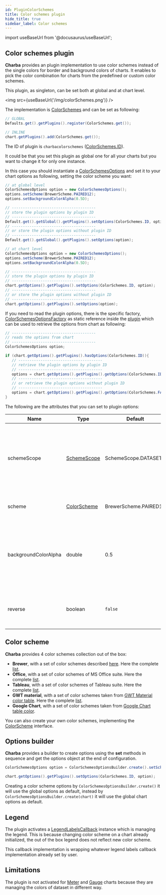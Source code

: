 ```yaml
---
id: PluginColorSchemes
title: Color schemes plugin
hide_title: true
sidebar_label: Color schemes
---
```

import useBaseUrl from '@docusaurus/useBaseUrl';

## Color schemes plugin

**Charba** provides an plugin implementation to use color schemes instead of the single colors for border and background colors of charts.
It enables to pick the color combination for charts from the predefined or custom color schemes.

This plugin, as singleton, can be set both at global and at chart level.

<img src={useBaseUrl('/img/colorSchemes.png')} />

The implementation is [ColorSchemes](https://www.pepstock.org/Charba/3.3/org/pepstock/charba/client/impl/plugins/ColorSchemes.html) and can be set as following:

```java
// GLOBAL
Defaults.get().getPlugins().register(ColorSchemes.get());

// INLINE
chart.getPlugins().add(ColorSchemes.get());
```

The ID of plugin is `charbacolorschemes` ([ColorSchemes.ID](https://www.pepstock.org/Charba/3.3/org/pepstock/charba/client/impl/plugins/ColorSchemes.html#ID)).

It could be that you set this plugin as global one for all your charts but you want to change it for only one instance.

In this case you should instantiate a [ColorSchemesOptions](https://www.pepstock.org/Charba/3.3/org/pepstock/charba/client/impl/plugins/ColorSchemesOptions.html) and set it to your chart options as following, setting the color scheme you want:

```java
// at global level
ColorSchemesOptions option = new ColorSchemesOptions();
options.setScheme(BrewerScheme.PAIRED12);
options.setBackgroundColorAlpha(0.5D);

// --------------------------------------
// store the plugin options by plugin ID
// --------------------------------------
Default.get().getGlobal().getPlugins().setOptions(ColorSchemes.ID, option);
// --------------------------------------
// or store the plugin options without plugin ID
// --------------------------------------
Default.get().getGlobal().getPlugins().setOptions(option);

// at chart level
ColorSchemesOptions option = new ColorSchemesOptions();
options.setScheme(BrewerScheme.PAIRED12);
options.setBackgroundColorAlpha(0.5D);

// --------------------------------------
// store the plugin options by plugin ID
// --------------------------------------
chart.getOptions().getPlugins().setOptions(ColorSchemes.ID, option);
// --------------------------------------
// or store the plugin options without plugin ID
// --------------------------------------
chart.getOptions().getPlugins().setOptions(option);
```

If you need to read the plugin options, there is the specific factory, [ColorSchemesOptionsFactory](https://www.pepstock.org/Charba/3.3/org/pepstock/charba/client/impl/plugins/ColorSchemesOptionsFactory.html) as static reference inside the [plugin](https://www.pepstock.org/Charba/3.3/org/pepstock/charba/client/impl/plugins/ColorSchemes.html) which can be used to retrieve the options from chart as following:

```java
// --------------------------------------
// reads the options from chart
// --------------------------------------
ColorSchemesOptions option;

if (chart.getOptions().getPlugins().hasOptions(ColorSchemes.ID)){
   // --------------------------------------
   // retrieve the plugin options by plugin ID
   // --------------------------------------
   options = chart.getOptions().getPlugins().getOptions(ColorSchemes.ID, ColorSchemes.FACTORY);
   // --------------------------------------
   // or retrieve the plugin options without plugin ID
   // --------------------------------------
   options = chart.getOptions().getPlugins().getOptions(ColorSchemes.FACTORY);
}
```

The following are the attributes that you can set to plugin options:

| Name | Type | Default | Description
| ---- | ---- | ------- | -----------
| schemeScope | [SchemeScope](https://www.pepstock.org/Charba/3.3/org/pepstock/charba/client/impl/plugins/enums/SchemeScope.html) | SchemeScope.DATASET | if set to `data`, the color scheme is applied to the data instead of dataset. This can be set only for BAR or BUBBLE charts.
| scheme | [ColorScheme](https://www.pepstock.org/Charba/3.3/org/pepstock/charba/client/impl/plugins/ColorScheme.html) | BrewerScheme.PAIRED12 | defines the name of color scheme to apply
| backgroundColorAlpha | double | 0.5 | The transparency value for the background color. Must be a number between 0.0 (fully transparent) and 1.0 (no transparency).
| reverse | boolean | `false` | if set to `true`, the order of the colors in the selected scheme is reversed.

## Color scheme

**Charba** provides 4 color schemes collection out of the box:

 * **Brewer**, with a set of color schemes described [here](http://colorbrewer2.org/). Here the complete [list](ColorSchemeBrewer).
 * **Office**, with a set of color schemes of MS Office suite. Here the complete [list](ColorSchemeOffice).
 * **Tableau**, with a set of color schemes of Tableau suite. Here the complete [list](ColorSchemeTableau).
 * **GWT material**, with a set of color schemes taken from [GWT Material color table](GWTMaterialColors). Here the complete [list](ColorSchemeGwtMaterial).
 * **Google Chart**, with a set of color schemes taken from [Google Chart table color](GoogleChartColors).

You can also create your own color schemes, implementing the [ColorScheme](https://www.pepstock.org/Charba/3.3/org/pepstock/charba/client/impl/plugins/ColorScheme.html) interface.

## Options builder

**Charba** provides a builder to create options using the **set** methods in sequence and get the options object at the end of configuration.

```java
ColorSchemesOptions option = ColorSchemesOptionsBuilder.create().setScheme(BrewerScheme.PAIRED12).setBackgroundColorAlpha(0.5D).build();

chart.getOptions().getPlugins().setOptions(ColorSchemes.ID, option);
```

Creating a color scheme options by `ColorSchemesOptionsBuilder.create()` it will use the global options as default, instead by `ColorSchemesOptionsBuilder.create(chart)` it will use the global chart options as default.

## Legend

The plugin activates a [LegendLabelsCallback](https://www.pepstock.org/Charba/3.3/org/pepstock/charba/client/callbacks/LegendLabelsCallback.html) instance which is managing the legend. This is because changing color scheme on a chart already initialized, the  out of the box legend does not reflect new color scheme.

This callback implementation is wrapping whatever legend labels callback implementation already set by user.

## Limitations

The plugin is not activated for [Meter](ChartMeter) and [Gauge](ChartGauge) charts because they are managing the colors of dataset in different way.
